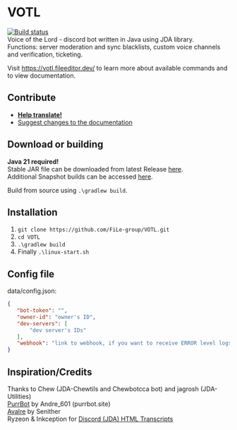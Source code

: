 # VOTL
 [![Build status](https://github.com/FileEditor97/VOTL/actions/workflows/build.yml/badge.svg)](https://github.com/FileEditor97/VOTL/actions/workflows/build.yml)  
 Voice of the Lord - discord bot written in Java using JDA library.  
 Functions: server moderation and sync blacklists, custom voice channels and verification, ticketing.  

Visit https://votl.fileeditor.dev/ to learn more about available commands and to view documentation.

## Contribute
- [**Help translate!**](https://crowdin.com/project/voice-of-the-lord)
- [Suggest changes to the documentation](https://github.com/FileEditor97/VOTL-docs)

## Download or building
 **Java 21 required!**  
 Stable JAR file can be downloaded from latest Release [here](https://github.com/FileEditor97/VOTL/releases/latest).  
 Additional Snapshot builds can be accessed [here](https://github.com/FileEditor97/VOTL/actions/workflows/build.yml).
 
 Build from source using `.\gradlew build`.

## Installation
1. `git clone https://github.com/FiLe-group/VOTL.git`
2. `cd VOTL`
3. `.\gradlew build`
4. Finally `.\linux-start.sh`

## Config file
 data/config.json:
 ```json
 {
	"bot-token": "",
	"owner-id": "owner's ID",
	"dev-servers": [
		"dev server's IDs"
	],
	"webhook": "link to webhook, if you want to receive ERROR level logs"
 }
 ```

## Inspiration/Credits
 Thanks to Chew (JDA-Chewtils and Chewbotcca bot) and jagrosh (JDA-Utilities)  
 [PurrBot](https://github.com/purrbot-site/PurrBot) by Andre_601 (purrbot.site)  
 [AvaIre](https://github.com/avaire/avaire) by Senither  
 Ryzeon & Inkception for [Discord (JDA) HTML Transcripts](https://github.com/Ryzeon/discord-html-transcripts)
